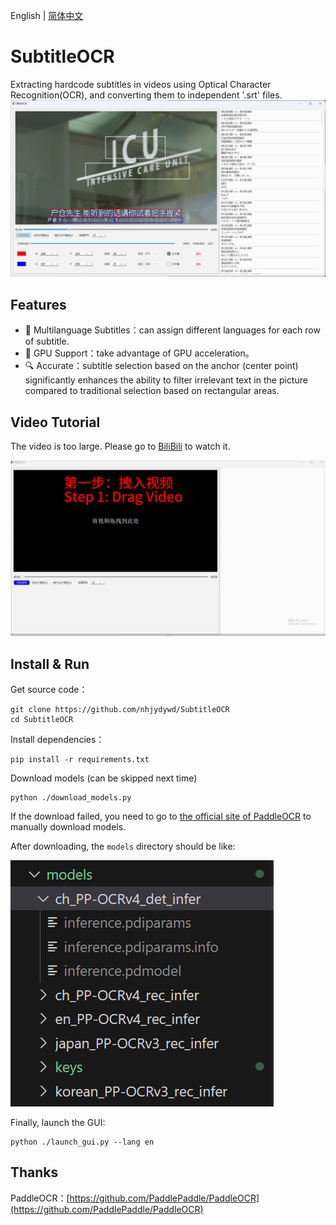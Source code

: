 English | [简体中文](README.md)

# SubtitleOCR

Extracting hardcode subtitles in videos using Optical Character Recognition(OCR), and converting them to independent '.srt' files.
<img src="docs/gui.png" alt="gui" style="max-height: 300px;">

## Features
* 🔄 Multilanguage Subtitles：can assign different languages for each row of subtitle.
* 🚀 GPU Support：take advantage of GPU acceleration。
* 🔍 Accurate：subtitle selection based on the anchor (center point) significantly enhances the ability to filter irrelevant text in the picture compared to traditional selection based on rectangular areas.

## Video Tutorial
The video is too large. Please go to [BiliBili](https://www.bilibili.com/video/BV1dJ2rYPEKP/) to watch it.

<img src="docs/tutorial.png" alt="tutorial" style="max-height: 300px;">

## Install & Run
Get source code：
```
git clone https://github.com/nhjydywd/SubtitleOCR
cd SubtitleOCR
```

Install dependencies：
```
pip install -r requirements.txt
```

Download models (can be skipped next time)
```
python ./download_models.py
```
If the download failed, you need to go to [the official site of PaddleOCR](https://paddlepaddle.github.io/PaddleOCR/main/ppocr/model_list.html) to manually download models.

After downloading, the `models` directory should be like:

![models文件夹](docs/models.png)


Finally, launch the GUI:
```
python ./launch_gui.py --lang en
```





## Thanks
PaddleOCR：[https://github.com/PaddlePaddle/PaddleOCR](https://github.com/PaddlePaddle/PaddleOCR)